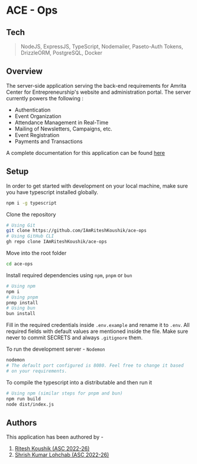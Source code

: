 # ACE - Ops

## Tech
> NodeJS, ExpressJS, TypeScript, Nodemailer, Paseto-Auth Tokens, DrizzleORM,
PostgreSQL, Docker

## Overview
The server-side application serving the back-end requirements for 
Amrita Center for Entrepreneurship's website and administration portal. The 
server currently powers the following :

- Authentication
- Event Organization
- Attendance Management in Real-Time
- Mailing of Newsletters, Campaigns, etc. 
- Event Registration
- Payments and Transactions

A complete documentation for this application can be found [here](https://github.com/IAmRiteshKoushik/ace-docs)

## Setup
In order to get started with development on your local machine, make sure you 
have typescript installed globally.
```bash
npm i -g typescript
```
Clone the repository
```bash
# Using Git
git clone https://github.com/IAmRiteshKoushik/ace-ops
# Using GitHub CLI
gh repo clone IAmRiteshKoushik/ace-ops
```
Move into the root folder
```bash
cd ace-ops
```
Install required dependencies using `npm`, `pnpm` or `bun`
```bash
# Using npm
npm i
# Using pnpm
pnmp install
# Using bun
bun install
```
Fill in the required credentials inside `.env.example` and rename it to `.env`.
All required fields with default values are mentioned inside the file. Make sure
never to commit SECRETS and always `.gitignore` them.

To run the development server - `Nodemon`
```bash
nodemon
# The default port configured is 8080. Feel free to change it based 
# on your requirements.
```
To compile the typescript into a distributable and then run it
```bash
# Using npm (similar steps for pnpm and bun)
npm run build
node dist/index.js
```

## Authors
This application has been authored by - 
1. [Ritesh Koushik (ASC 2022-26)](https://github.com/IAmRiteshKoushik)
2. [Shrish Kumar Lohchab (ASC 2022-26)](https://github.com/Shrishkumar22)
